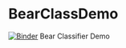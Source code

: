 # BearClassDemo
[![Binder](https://mybinder.org/badge_logo.svg)](https://mybinder.org/v2/gh/rud0812/BearClassDemo/HEAD?filepath=%2Fvoila%2Frender%2Fbear_class.ipynb)
Bear Classifier Demo
